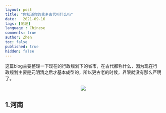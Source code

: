 ```yaml
---
layout: post
title: "你知道你的家乡古代叫什么吗"
date:   2021-09-16
tags: [地理]
language : Chinese
comments: true
author: Zhen
toc: false
published: true
hidden: false
---
```

这篇blog主要整理一下现在的行政规划下的省市，在古代都称什么，因为现在行政规划主要是元明清之后才基本成型的，所以更古老的时候，界限就没有那么严明了。

<p align="center"> <img src="{{ site.imageurl }}/行政规划.png"> </p> 

## 1.河南

<!--stackedit_data:
eyJoaXN0b3J5IjpbLTEwMTY2MjQzMywtNzc3NTg5NzIsLTYxMz
c4MDI2OSwtMTAzNzE1MjE3Nl19
-->